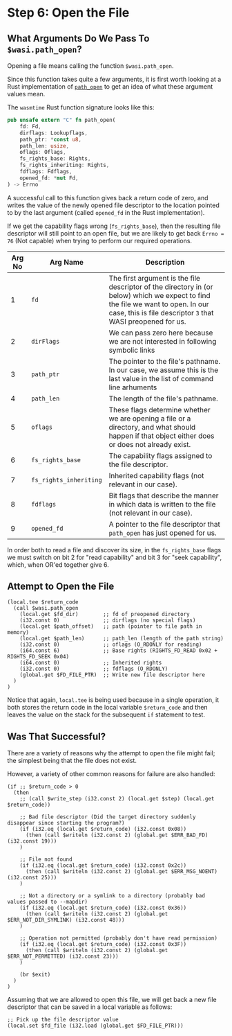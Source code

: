 # Step 6: Open the File

## What Arguments Do We Pass To `$wasi.path_open`?

Opening a file means calling the function `$wasi.path_open`.

Since this function takes quite a few arguments, it is first worth looking at a Rust implementation of [`path_open`](https://github.com/bytecodealliance/wasmtime/blob/06377eb08a649619cc8ac9a934cb3f119017f3ef/crates/wasi-preview1-component-adapter/src/lib.rs#L1819) to get an idea of what these argument values mean.

The `wasmtime` Rust function signature looks like this:

```rust
pub unsafe extern "C" fn path_open(
    fd: Fd,
    dirflags: Lookupflags,
    path_ptr: *const u8,
    path_len: usize,
    oflags: Oflags,
    fs_rights_base: Rights,
    fs_rights_inheriting: Rights,
    fdflags: Fdflags,
    opened_fd: *mut Fd,
) -> Errno
```

A successful call to this function gives back a return code of zero, and writes the value of the newly opened file descriptor to the location pointed to by the last argument (called `opened_fd` in the Rust implementation).

If we get the capability flags wrong (`fs_rights_base`), then the resulting file descriptor will still point to an open file, but we are likely to get back `Errno = 76` (Not capable) when trying to perform our required operations.

| Arg No | Arg Name | Description
|---|---|---
| 1 | `fd` | The first argument is the file descriptor of the directory in (or below) which we expect to find the file we want to open. In our case, this is file descriptor `3` that WASI preopened for us.
| 2 | `dirFlags` | We can pass zero here because we are not interested in following symbolic links
| 3 | `path_ptr` | The pointer to the file's pathname.<br>In our case, we assume this is the last value in the list of command line arhuments
| 4 | `path_len` | The length of the file's pathname.
| 5 | `oflags` | These flags determine whether we are opening a file or a directory, and what should happen if that object either does or does not already exist.
| 6 | `fs_rights_base` | The capability flags assigned to the file descriptor.
| 7 | `fs_rights_inheriting` | Inherited capability flags (not relevant in our case).
| 8 | `fdflags` | Bit flags that describe the manner in which data is written to the file (not relevant in our case).
| 9 | `opened_fd` | A pointer to the file descriptor that `path_open` has just opened for us.

In order both to read a file and discover its size, in the `fs_rights_base` flags we must switch on bit 2 for "read capability" and bit 3 for "seek capability", which, when OR'ed together give 6.

## Attempt to Open the File

```wat
(local.tee $return_code
  (call $wasi.path_open
    (local.get $fd_dir)        ;; fd of preopened directory
    (i32.const 0)              ;; dirflags (no special flags)
    (local.get $path_offset)   ;; path (pointer to file path in memory)
    (local.get $path_len)      ;; path_len (length of the path string)
    (i32.const 0)              ;; oflags (O_RDONLY for reading)
    (i64.const 6)              ;; Base rights (RIGHTS_FD_READ 0x02 + RIGHTS_FD_SEEK 0x04)
    (i64.const 0)              ;; Inherited rights
    (i32.const 0)              ;; fdflags (O_RDONLY)
    (global.get $FD_FILE_PTR)  ;; Write new file descriptor here
  )
)
```

Notice that again, `local.tee` is being used because in a single operation, it both stores the return code in the local variable `$return_code` and then leaves the value on the stack for the subsequent `if` statement to test.

## Was That Successful?

There are a variety of reasons why the attempt to open the file might fail; the simplest being that the file does not exist.

However, a variety of other common reasons for failure are also handled:

```wat
(if ;; $return_code > 0
  (then
    ;; (call $write_step (i32.const 2) (local.get $step) (local.get $return_code))

    ;; Bad file descriptor (Did the target directory suddenly disappear since starting the program?)
    (if (i32.eq (local.get $return_code) (i32.const 0x08))
      (then (call $writeln (i32.const 2) (global.get $ERR_BAD_FD) (i32.const 19)))
    )

    ;; File not found
    (if (i32.eq (local.get $return_code) (i32.const 0x2c))
      (then (call $writeln (i32.const 2) (global.get $ERR_MSG_NOENT) (i32.const 25)))
    )

    ;; Not a directory or a symlink to a directory (probably bad values passed to --mapdir)
    (if (i32.eq (local.get $return_code) (i32.const 0x36))
      (then (call $writeln (i32.const 2) (global.get $ERR_NOT_DIR_SYMLINK) (i32.const 48)))
    )

    ;; Operation not permitted (probably don't have read permission)
    (if (i32.eq (local.get $return_code) (i32.const 0x3F))
      (then (call $writeln (i32.const 2) (global.get $ERR_NOT_PERMITTED) (i32.const 23)))
    )

    (br $exit)
  )
)
```

Assuming that we are allowed to open this file, we will get back a new file descriptor that can be saved in a local variable as follows:

```wat
;; Pick up the file descriptor value
(local.set $fd_file (i32.load (global.get $FD_FILE_PTR)))
```
